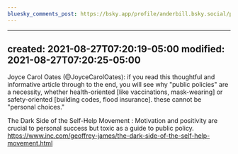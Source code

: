 ```yaml
---
bluesky_comments_post: https://bsky.app/profile/anderbill.bsky.social/post/3lji7nev5ch2q
---
```

---
created: 2021-08-27T07:20:19-05:00
modified: 2021-08-27T07:20:25-05:00
---

Joyce Carol Oates (@JoyceCarolOates): if you read this thoughtful and informative article through to the end, you will see why "public policies" are a necessity, whether health-oriented [like vaccinations, mask-wearing] or safety-oriented [building codes, flood insurance]. these cannot be "personal choices."  

The Dark Side of the Self-Help Movement : Motivation and positivity are crucial to personal success but toxic as a guide to public policy. https://www.inc.com/geoffrey-james/the-dark-side-of-the-self-help-movement.html

